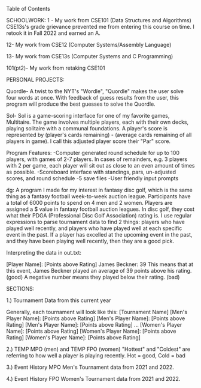 Table of Contents

SCHOOLWORK:
1 -
My work from CSE101 (Data Structures and Algorithms)
CSE13s's grade grievance prevented me from entering this course on time.
I retook it in Fall 2022 and earned an A.

12-
My work from CSE12 (Computer Systems/Assembly Language)

13-
My work from CSE13s (Computer Systems and C Programming)

101(pt2)-
My work from retaking CSE101

PERSONAL PROJECTS:

Quordle- A twist to the NYT's "Wordle", "Quordle" makes the user solve four words 
at once. With feedback of guess results from the user, this program will produce the
best guesses to solve the Quordle.

Sol- Sol is a game-scoring interface for one of my
favorite games, Multitaire. The game involves multiple players, each with their own decks, playing solitaire with a communal foundations. A player's score is represented
by (player's cards remaining) - (average cards remaining of all players in game). I call this 
adjusted player score their "Par" score.

Program Features:
-Computer generated round schedule for up to 100 players, with games of 2-7 players. In cases
of remainders, e.g. 3 players with 2 per game, each player will sit out as close to an even amount of times as possible.
-Scoreboard interface with standings, pars, un-adjusted scores, and round schedule
-5 save files
-User friendly input prompts

dg: A program I made for my interest in fantasy disc golf, which is the same thing as a fantasy football week-to-week auction league. Participants have a total of 6000 points to spend on 4 men and 2 women. Players are assigned a $ value in fantasy football auction leagues. In disc golf, they cost what their PDGA (Professional Disc Golf Association) rating is. I use regular expressions to parse tournament data to find 2 things: players who have played well recently, and players who have played well at each specific event in the past. If a player has excelled at the upcoming event in the past, and they have been playing well recently, then they are a good pick. 

Interpreting the data in out.txt:

[Player Name]:  [Points above Rating]
James Beckner: 39
This means that at this event, James Beckner played an average of 39 points above his rating. (good)
A negative number means they played below their rating. (bad)


SECTIONS:

1.) Tournament Data from this current year

Generally, each tournament will look like this:
<blank line>
[Tournament Name]
[Men's Player Name]:  [Points above Rating]
[Men's Player Name]:  [Points above Rating]
[Men's Player Name]:  [Points above Rating]
...
<blank line>
[Women's Player Name]:  [Points above Rating]
[Women's Player Name]:  [Points above Rating]
[Women's Player Name]:  [Points above Rating]

2.) TEMP MPO (men) and TEMP FPO (women) 
"Hottest" and "Coldest" are referring to how well a player is playing recently. Hot = good, Cold = bad

3.) Event History MPO
Men's Tournament data from 2021 and 2022.

4.) Event History FPO
Women's Tournament data from 2021 and 2022.




